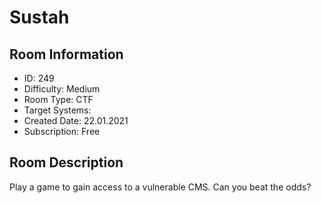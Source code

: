 ﻿# Sustah

## Room Information
- ID: 249
- Difficulty: Medium
- Room Type: CTF
- Target Systems: 
- Created Date: 22.01.2021
- Subscription: Free

## Room Description
Play a game to gain access to a vulnerable CMS. Can you beat the odds?
